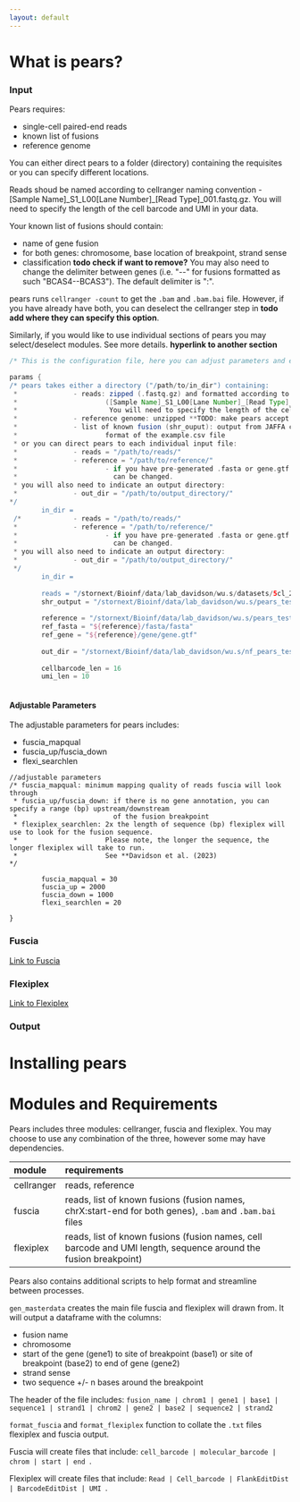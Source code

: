```yaml
---
layout: default
---
```


# What is pears?
### Input
Pears requires:
 - single-cell paired-end reads
 - known list of fusions
 - reference genome

You can either direct pears to a folder (directory) containing the requisites or you can specify different locations.

Reads shoud be named according to cellranger naming convention - [Sample Name]\_S1_L00[Lane Number]\_[Read Type]\_001.fastq.gz. You will need to specify the length of the cell barcode and UMI in your data.

Your known list of fusions should contain:
 - name of gene fusion
 - for both genes: chromosome, base location of breakpoint, strand sense
 - classification **todo check if want to remove?**
You may also need to change the delimiter between genes (i.e. "--" for fusions formatted as such "BCAS4--BCAS3"). The default delimiter is ":".

pears runs `cellranger -count` to get the `.bam` and `.bam.bai` file. However, if you have already have both, you can deselect the cellranger step in **todo add where they can specify this option**.

Similarly, if you would like to use individual sections of pears you may select/deselect modules. See more details. **hyperlink to another section**

```groovy
/* This is the configuration file, here you can adjust parameters and executors. */

params { 
/* pears takes either a directory ("/path/to/in_dir") containing:
 *              - reads: zipped (.fastq.gz) and formatted according to cellranger naming convention
 *                      ([Sample Name]_S1_L00[Lane Number]_[Read Type]_001.fastq.gz) 
 *                       You will need to specify the length of the cell barcode and unique molecular identifier        
 *              - reference genome: unzipped **TODO: make pears accept zipped format too**
 *              - list of known fusion (shr_ouput): output from JAFFA can be directly piped pears or in the                     
 *                      format of the example.csv file
 * or you can direct pears to each individual input file:
 *              - reads = "/path/to/reads/"
 *              - reference = "/path/to/reference/" 
 *                      - if you have pre-generated .fasta or gene.gtf files, ref_fasta and ref_gene
 *                        can be changed.
 * you will also need to indicate an output directory:
 *              - out_dir = "/path/to/output_directory/"
*/      
        in_dir =
 /*             - reads = "/path/to/reads/"
 *              - reference = "/path/to/reference/"
 *                      - if you have pre-generated .fasta or gene.gtf files, ref_fasta and ref_gene
 *                        can be changed.
 * you will also need to indicate an output directory:
 *              - out_dir = "/path/to/output_directory/"
 */     
        in_dir =
        
        reads = "/stornext/Bioinf/data/lab_davidson/wu.s/datasets/5cl_2R/format/"
        shr_output = "/stornext/Bioinf/data/lab_davidson/wu.s/pears_test/20-4_test/CCLE_formatted.csv"
        
        reference = "/stornext/Bioinf/data/lab_davidson/wu.s/pears_test/refdata-gex-GRCh38-2020-A"
        ref_fasta = "${reference}/fasta/fasta"
        ref_gene = "${reference}/gene/gene.gtf"
        
        out_dir = "/stornext/Bioinf/data/lab_davidson/wu.s/nf_pears_test/20-4"
        
        cellbarcode_len = 16
        umi_len = 10
       
```

#### Adjustable Parameters
The adjustable parameters for pears includes:
 - fuscia_mapqual
 - fuscia_up/fuscia_down
 - flexi_searchlen 

```
//adjustable parameters
/* fuscia_mapqual: minimum mapping quality of reads fuscia will look through
 * fuscia_up/fuscia_down: if there is no gene annotation, you can specify a range (bp) upstream/downstream 
 *                        of the fusion breakpoint
 * flexiplex_searchlen: 2x the length of sequence (bp) flexiplex will use to look for the fusion sequence. 
 *                      Please note, the longer the sequence, the longer flexiplex will take to run.
 *                      See **Davidson et al. (2023) 
*/                      

        fuscia_mapqual = 30
        fuscia_up = 2000 
        fuscia_down = 1000
        flexi_searchlen = 20
        
}
```

### Fuscia
[Link to Fuscia](https://github.com/ding-lab/fuscia)
### Flexiplex
[Link to Flexiplex](https://github.com/DavidsonGroup/flexiplex)
### Output

# Installing pears


# Modules and Requirements
Pears includes three modules: cellranger, fuscia and flexiplex. You may choose to use any combination of the three, however some may have dependencies.

| module       | requirements      |
|:-------------|:------------------|
| cellranger   | reads, reference  |
| fuscia       | reads, list of known fusions (fusion names, chrX:start-end for both genes), `.bam` and `.bam.bai` files   |
| flexiplex    | reads, list of known fusions (fusion names, cell barcode and UMI length, sequence around the fusion breakpoint)  |

Pears also contains additional scripts to help format and streamline between processes.

`gen_masterdata` creates the main file fuscia and flexiplex will drawn from. It will output a dataframe with the columns:
 - fusion name
 - chromosome
 - start of the gene (gene1) to site of breakpoint (base1) or site of breakpoint (base2) to end of gene (gene2)
 - strand sense
 - two sequence +/- n bases around the breakpoint

The header of the file includes: `fusion_name | chrom1 | gene1 | base1 | sequence1 | strand1 | chrom2 | gene2 | base2 | sequence2 | strand2 `

`format_fuscia` and `format_flexiplex` function to collate the `.txt` files flexiplex and fuscia output.

Fuscia will create files that include: `cell_barcode | molecular_barcode | chrom | start | end `.

Flexiplex will create files that include: `Read | Cell_barcode | FlankEditDist | BarcodeEditDist | UMI `. 

